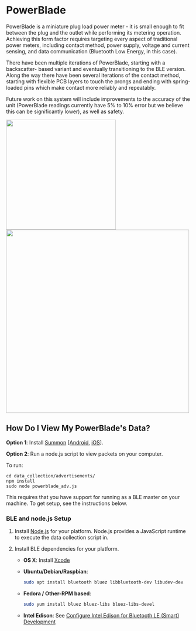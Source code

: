 PowerBlade
==========

PowerBlade is a miniature plug load power meter - it is small enough to fit
between the plug and the outlet while performing its metering operation.
Achieving this form factor requires targeting every aspect of traditional power
meters, including contact method, power supply, voltage and current sensing, and
data communication (Bluetooth Low Energy, in this case).

There have been multiple iterations of PowerBlade, starting with a backscatter-
based variant and eventually transitioning to the BLE version. Along the way
there have been several iterations of the contact method, starting with flexible
PCB layers to touch the prongs and ending with spring-loaded pins which make
contact more reliably and repeatably.

Future work on this system will include improvements to the accuracy of the unit
(PowerBlade readings currently have 5% to 10% error but we believe this can be
significantly lower), as well as safety.

<img src="https://raw.github.com/lab11/powerblade/master/images/powerblade_front_799x800.jpg" width="300">
<img src="https://raw.github.com/lab11/powerblade/master/images/powerblade_plug_profile_1000x423.jpg" width="500">

How Do I View My PowerBlade's Data?
-----------------------------------

**Option 1**: Install [Summon](https://github.com/lab11/summon)
[[Android](https://play.google.com/store/apps/details?id=edu.umich.eecs.lab11.summon&hl=en),
[iOS](https://itunes.apple.com/us/app/summon-lab11/id1051205682?mt=8)].

**Option 2**: Run a node.js script to view packets on your computer.

To run:
```
cd data_collection/advertisements/
npm install
sudo node powerblade_adv.js
```

This requires that you have support for running as a BLE
master on your machine. To get setup, see the instructions below.

### BLE and node.js Setup

1. Install [Node.js](https://nodejs.org/en/download/package-manager/) for your platform.
Node.js provides a JavaScript runtime to execute the data collection script in.

2. Install BLE dependencies for your platform.

    - **OS X**: Install [Xcode](https://itunes.apple.com/ca/app/xcode/id497799835?mt=12)
    - **Ubuntu/Debian/Raspbian**:

        ```sh
        sudo apt install bluetooth bluez libbluetooth-dev libudev-dev
        ```

    - **Fedora / Other-RPM based**:

        ```sh
        sudo yum install bluez bluez-libs bluez-libs-devel
        ```

    - **Intel Edison**: See [Configure Intel Edison for Bluetooth LE (Smart) Development](http://rexstjohn.com/configure-intel-edison-for-bluetooth-le-smart-development/)




